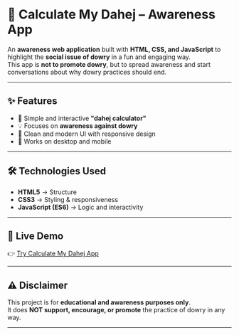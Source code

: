 # 💍 Calculate My Dahej – Awareness App  

An **awareness web application** built with **HTML, CSS, and JavaScript** to highlight the **social issue of dowry** in a fun and engaging way.  
This app is **not to promote dowry**, but to spread awareness and start conversations about why dowry practices should end.  

---

## ✨ Features  
- 🧮 Simple and interactive **"dahej calculator"**  
- 💡 Focuses on **awareness against dowry**  
- 🎨 Clean and modern UI with responsive design  
- 📱 Works on desktop and mobile  

---

## 🛠️ Technologies Used  
- **HTML5** → Structure  
- **CSS3** → Styling & responsiveness  
- **JavaScript (ES6)** → Logic and interactivity  

---

## 🚀 Live Demo  
👉 [Try Calculate My Dahej App](https://avinash-singh-2007.github.io/calculatemyDahej.com/)  

---

## ⚠️ Disclaimer  
This project is for **educational and awareness purposes only**.  
It does **NOT support, encourage, or promote** the practice of dowry in any way.  

---
